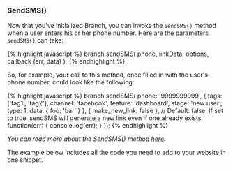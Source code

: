 
### SendSMS()

Now that you've initialized Branch, you can invoke the `SendSMS()` method when a user enters his or her phone number. Here are the parameters `sendSMS()` can take:

{% highlight javascript %}
branch.sendSMS(
    phone,
    linkData,
    options,
    callback (err, data)
);
{% endhighlight %}

So, for example, your call to this method, once filled in with the user's phone number, could look like the following:

{% highlight javascript %}
branch.sendSMS(
    phone: '9999999999',
    {
        tags: ['tag1', 'tag2'],
        channel: 'facebook',
        feature: 'dashboard',
        stage: 'new user',
        type: 1,
        data: {
            foo: 'bar'
        }
    },
    { make_new_link: false }, // Default: false. If set to true, sendSMS will generate a new link even if one already exists.
    function(err) { console.log(err); }
});
{% endhighlight %}

_You can read more about the SendSMS() method [here](https://github.com/BranchMetrics/web-sdk#sendsmsphone-linkdata-options-callback)._

The example below includes all the code you need to add to your website in one snippet.
